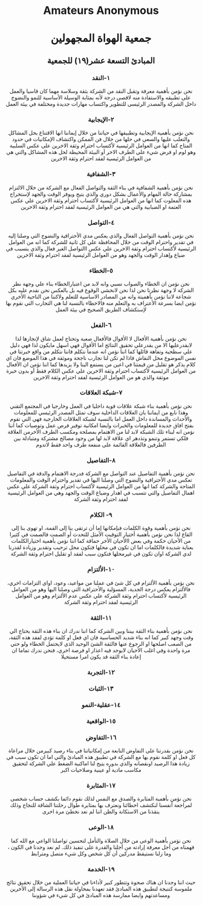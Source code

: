 # <center>Amateurs Anonymous </center>
# <center>جمعية الهواة المجهولين </center>




## <center> المبادئ التسعة عشر(١٩) للجمعية</center>

### <center>  ١-النقد</center>

<center> نحن نؤمن بأهمية معرفة وتقبل النقد من الشركة بثقة وسلاسة مهما كان قاسيا والعمل على تطبيقه والاستفادة منه لاقصي درجة لأنه بمثابة الوسيلة الأساسية للنمو والنضوج داخل الشركة والمصدر الرئيسى للتطوير واكتساب مهارات جديدة ومختلفة في بيئة العمل</center>

### <center> ٢-الإيجابية</center>

<center>نحن نؤمن بأهمية الإيجابية وتطبيقها في حياتنا من خلال إيماننا انها الاقتناع بحل المشاكل والتغلب عليها والسعي في حلها من خلال فن الممكن واكتشاف الإمكانيات في حدود المتاح  كما انها من العوامل الرئيسية لأكتساب احترام وثقة الاخرين على عكس السلبية وهو لوم او فرض شيء على الطرف الاخر أو البيئة المحيطة لحل هذه المشاكل والتي هي من العوامل الرئيسية لفقد احترام وثقة الاخرين</center>

### <center> ٣-الشفافية</center>

<center>نحن نؤمن بأهمية الشفافية في بناء الثقة والتواصل الفعال مع الشركة من خلال الالتزام  بمشاركة حالة المهام والأعمال بشكل دوري والذي يتيح ويوفر الوقت والجهد لإستخراج هذه المعلوت كما انها من العوامل الرئيسية لأكتساب احترام وثقة الاخرين علي عكس العتمة او الضبابية  والتي هي من العوامل الرئيسية لفقد احترام وثقة الاخرين</center>

### <center> ٤-التواصل</center>

<center>نحن نؤمن بأهمية التواصل الفعال والذي يعكس مدي الأحترافية والنضوج التي وصلنا إليه في تقدير واحترام الوقت من خلال المحافظة علي كل ثانية للشركة  كما انه من العوامل الرئيسية لأكتساب احترام وثقة الاخرين علي عكس االتواصل الغير فعال والذي يتسبب في ضياع وإهدار الوقت والجهد وهو من العوامل الرئيسية لفقد احترام وثقة الاخرين</center>

### <center> ٥-الخطاء</center>

<center>نحن نؤمن ان الخطاء والصواب نسبي وانه لابد من اعتبارالخطاء  بناء علي وجهة نظر الشركة لا وجهة نظرنا نحن لذا نحن لانخشي الوقوع فيه بل بالعكس نحن نقدم عليه بكل شجاعة لاننا نؤمن بأهميتة وانه من المصادر الاساسية للتعلم ولاكننا من الناحية الأخري نؤمن ايضا بسرعة الأعتراف به والتعلم منه فالاخطاء بالنسبة لنا هي التجارب التي نقوم بها لإستكشاف الطريق الصحيح في بيئة العمل</center>

### <center> ٦-الفعل</center>

<center>نحن نؤمن بأهمية الأفعال لا الأقوال فالأفعال صعبة وتحتاج  لعمل شاق لإنجازها لذا لايقدرعليها الا من يقدرعلي تحقيق النتائج اما الأقوال فهي اسهل مايكون لذا فهي دليل علي سطحية وتفاهة قائلها كما اننا نؤمن انه عندما نتكلم فاننا نتكلم من واقع خبرتنا في نفس الموضوع محل النقاش فاذا لم تكن لنا تجارب ناجحة وموثقة في هذا الموضع فان اي كلام يذكر هو تقليل من قيمتنا في اعين من يستمع الينا ولا يزيدها كما اننا نؤمن ان الأفعال من العوامل الرئيسية لأكتساب احترام وثقة الاخرين علي عكس الكلام فقط أو بدون خبرة موثقة والذي هو من العوامل الرئيسية لفقد احترام وثقة الاخرين</center>

### <center> ٧-شبكة العلاقات</center>

<center>نحن نؤمن بأهمية بناء شبكة علاقات قوية داخليا في العمل وخارجيا في المجتمع التقني وهذا نابع من ايماننا بان العلاقات الداخلية سوف تمثل المصدر الرئيسي للمعلومات والأحداث والمساندة داخل العمل اما بالنسبة لشبكة العلاقات الخارجية فهي التي تقوم بفتح افاق جديدة للمعلومات والخبرات وايضا امكانية توفير فرص عمل وتوصيات كما اننا نؤمن انه لبناء تلك الشبكة لابد لنا من الاهتمام بمصلحة ومكسب الطرف الأخرمن العلاقة  فلكي تستمر وتنمو وتذدهر اي علاقة لابد لها من وجود مصالح مشتركة ومتبادلة بين الطرفين فالعلاقة القائمة على منفعة طرف واحد فقط لاتدوم</center>

### <center> ٨-التفاصيل </center>

<center>نحن نؤمن بأهمية التفاصيل عند التواصل مع الشركة فدرجة الاهتمام والدقة في التفاصيل تعكس مدي الأحترافية والنضوج التي وصلنا اليها في تقدير واحترام الوقت والمعلومات المتاحة والشركة  كما انها من العوامل الرئيسية لأكتساب احترام وثقة الشركة علي عكس اهمال التفاصيل  والتي تتسبب في اهدار وضياع الوقت والجهد وهي من العوامل الرئيسية لفقد احترام وثقة الشركة</center>

### <center> ٩- الكلام</center>

<center>نحن نؤمن بأهمية وقوة الكلمات فبإمكانها إما أن ترتقى بنا إلى القمة، او تهوى بنا إلى القاع  لذا نحن نؤمن بأهمية أختيار التوقيت الأمثل للتحدث أو الصمت فالصمت في كثيرا من الأحيان حكمة وفي بعض االأحيان الأخر حماقة كما اننا نؤمن بأهمية اختيارالكلمات بعناية شديدة فالكلمات اما ان تكون في محلها  فتكون محل ترحيب وتقدير وزيادة لقدرنا لدي الشركة اوان تكون في غيرمحلها فتكون سبب لفقد او تقليل احترام وثقة الشركة</center>

### <center> ١٠-الألتزام</center>

<center>نحن نؤمن بأهمية الألتزام في كل شئ في عملنا من مواعيد، وعود، اواي التزامات اخري، فالألتزام يعكس درجة الجدية، المسؤلية والأحترافية التي وصلنا اليها وهو من العوامل الرئيسية لأكتساب احترام وثقة الشركة علي عكس عدم الألتزام وهو من العوامل الرئيسية لفقد احترام وثقة الشركة</center>

### <center> ١١-الثقة </center>

<center>نحن نؤمن بأهمية بناء الثقة بيننا وبين الشركة كما اننا ندرك ان بناء هذه الثقة يحتاج الي وقت وجهد كبير كما انه بناء شديد الحساسية فان اي فعل او كلمة تؤدي لفقد هذه الثقة، من الصعب اصلحها او الرجوع عنها فالثقة الشئ الوحيد الذي لايحتمل الخطاء ولو حتي مرة واحدة  وفي اغلب الأحيان لايوجد فيه اعذار او فرصة اخري،  فنحن ندرك تماما ان إعادة  بناء الثقة قد يكون امرا مستحيلا</center>

### <center> ١٢-التجربة</center>
### <center> ١٣-الثبات</center>
### <center> ١٤-عقلية-النمو </center>
### <center> ١٥-الواقعية </center>

### <center> ١٦-التفاوض</center>

<center>نحن نؤمن بقدرتنا على التفاوض النابعة من إمكانياتنا في بناء رصيد كبيرمن خلال مراعاة كل فعل او كلمة نقوم بها مع الشركة في تطبيق هذه المبادئ  والتي اما ان تكون سبب في زيادة هذا الرصيد اونقصانه والذي بدوره يتيح لنا اماكنية الضغط علي الشركة لتحقيق مكاسب مادية أو عينية وصلاحيات اكبر</center>

### <center> ١٧-المثابرة </center>

<center>نحن نؤمن بأهمية المثابرة والصدق مع النفس لذلك نقوم دائما بكشف حساب شخصى لمراجعة أنفسنا لنكتشف اخطائنا ونعترف بها بمثابرة طوال رحلتنا الشاقة للنجاح  وذلك ينقذنا من الاستكانة والظن اننا لم نعد نخطئ مرة اخرى</center>

### <center> ١٨-الوعى</center>

<center>نحن نؤمن بأهمية الوعى من خلال الصلاة والتأمل لتحسين تواصلنا الواعي مع الله كما فهمناه  من أجل معرفة إرادته من أجلنا والقدرة على تنفيذ ذلك.  لم نعد وحدنا في الكون ، وما زلنا نستيقظ مدركين أن كل شخص وكل شيء متصل ومترابط</center>

### <center> ١٩-الخدمة</center>

<center>حيث اننا وجدنا ان هناك صحوة وتتطور كبير لأداءنا في حياتنا العملية من خلال تحقيق نتائج ملموسة كنتيجة لتطبيق هذه المبادئ فقد تعهدنا بمحاولة نقل هذه الرسالة إلى الأخرين ومساعدتهم  وايضا ممارسة هذه المبادئ في كل شيء في شؤوننا</center>
